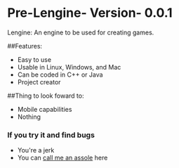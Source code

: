 # Pre-Lengine- Version- 0.0.1
Lengine: An engine to be used for creating games.

##Features:
* Easy to use
* Usable in Linux, Windows, and Mac
* Can be coded in C++ or Java
* Project creator

##Thing to look foward to:
* Mobile capabilities
* Nothing

### If you try it and find bugs
* You're a jerk
* You can [call me an assole](https://github.com/ljuektes/Pre-Lengine-/issues) here

